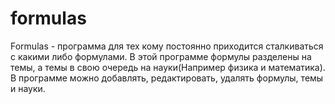 # formulas
Formulas - программа для тех кому постоянно приходится сталкиваться с какими либо формулами.
В этой программе формулы разделены на темы, а темы в свою очередь на науки(Например физика и математика).
В программе можно добавлять, редактировать, удалять формулы, темы и науки.
